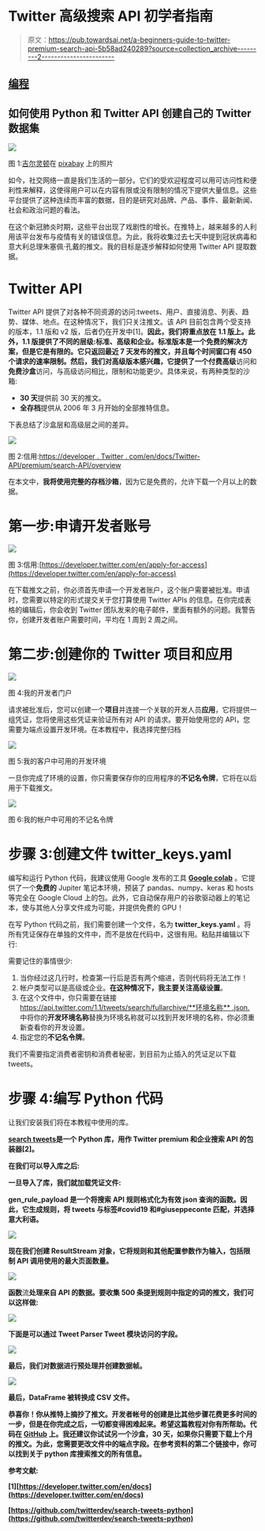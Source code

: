 # Twitter 高级搜索 API 初学者指南

> 原文：<https://pub.towardsai.net/a-beginners-guide-to-twitter-premium-search-api-5b58ad240289?source=collection_archive---------2----------------------->

## [编程](https://towardsai.net/p/category/programming)

## 如何使用 Python 和 Twitter API 创建自己的 Twitter 数据集

![](img/8c84ad55c2254ef443c271090d204b31.png)

图 1:[吉尔灵顿](https://pixabay.com/users/jillwellington-334088/)在 [pixabay](https://pixabay.com/) 上的照片

如今，社交网络一直是我们生活的一部分。它们的受欢迎程度可以用可访问性和便利性来解释，这使得用户可以在内容有限或没有限制的情况下提供大量信息。这些平台提供了这种连续而丰富的数据，目的是研究对品牌、产品、事件、最新新闻、社会和政治问题的看法。

在这个新冠肺炎时期，这些平台出现了戏剧性的增长。在推特上，越来越多的人利用该平台发布与疫情有关的错误信息。为此，我将收集过去七天中提到冠状病毒和意大利总理朱塞佩·孔戴的推文。我的目标是逐步解释如何使用 Twitter API 提取数据。

# Twitter API

Twitter API 提供了对各种不同资源的访问:tweets、用户、直接消息、列表、趋势、媒体、地点。在这种情况下，我们只关注推文。该 API 目前包含两个受支持的版本，1.1 版和 v2 版，后者仍在开发中[1]。**因此，我们将重点放在 1.1 版上。**此外，1.1 版提供了不同的层级:标准、高级和企业。标准版本是一个免费的解决方案，但是它是有限的。它只返回最近 7 天发布的推文，并且每个时间窗口有 450 个请求的速率限制。然后，我们对高级版本感兴趣，它提供了一个**付费高级**访问和**免费沙盒**访问，与高级访问相比，限制和功能更少。具体来说，有两种类型的沙箱:

*   **30 天**提供前 30 天的推文。
*   **全存档**提供从 2006 年 3 月开始的全部推特信息。

下表总结了沙盒层和高级层之间的差异。

![](img/21ef30be84f0aac7642acdc7adfa8a1e.png)

图 2:信用:[https://developer . Twitter . com/en/docs/Twitter-API/premium/search-API/overview](https://developer.twitter.com/en/docs/twitter-api/premium/search-api/overview)

在本文中，**我将使用完整的存档沙箱**，因为它是免费的，允许下载一个月以上的数据。

# 第一步:申请开发者账号

![](img/6c89908b8a0a63db366dd1a4fbd5756c.png)

图 3:信用:[https://developer.twitter.com/en/apply-for-access](https://developer.twitter.com/en/apply-for-access)

在下载推文之前，你必须首先申请一个开发者账户，这个账户需要被批准。申请时，您需要以特定的形式提交关于您打算使用 Twitter APIs 的信息。在你完成表格的编辑后，你会收到 Twitter 团队发来的电子邮件，里面有额外的问题。我警告你，创建开发者账户需要时间，平均在 1 周到 2 周之间。

# 第二步:创建你的 Twitter 项目和应用

![](img/20e1d0c1beffe798055a1b24ae801239.png)

图 4:我的开发者门户

请求被批准后，您可以创建一个**项目**并连接一个关联的开发人员**应用**，它将提供一组凭证，您将使用这些凭证来验证所有对 API 的请求。要开始使用您的 API，您需要为端点设置开发环境。在本教程中，我选择完整归档

![](img/a49c0d410d79c6220d18d878c20ab72a.png)

图 5:我的客户中可用的开发环境

一旦你完成了环境的设置，你只需要保存你的应用程序的**不记名令牌**，它将在以后用于下载推文。

![](img/c011a9e53f85e0de60448c9296c1f4ad.png)

图 6:我的帐户中可用的不记名令牌

# 步骤 3:创建文件 **twitter_keys.yaml**

编写和运行 Python 代码，我建议使用 Google 发布的工具 [**Google colab**](https://colab.research.google.com/) 。它提供了一个**免费的** Jupiter 笔记本环境，预装了 pandas、numpy、keras 和 hosts 等完全在 Google Cloud 上的包。此外，它自动保存用户的谷歌驱动器上的笔记本，使与其他人分享文件成为可能，并提供免费的 GPU！

在写 Python 代码之前，我们需要创建一个文件，名为 **twitter_keys.yaml** 。将所有凭证保存在单独的文件中，而不是放在代码中，这很有用。粘贴并编辑以下行:

需要记住的事情很少:

1.  当你经过这几行时，检查第一行后是否有两个缩进，否则代码将无法工作！
2.  帐户类型可以是高级或企业。**在这种情况下，我主要关注高级设置**。
3.  在这个文件中，你只需要在链接[https://api.twitter.com/1.1/tweets/search/fullarchive/**环境名称** .json.](https://api.twitter.com/1.1/tweets/search/fullarchive/env_name.json.) 中将你的**开发环境名称**替换为环境名称就可以找到开发环境的名称，你必须重新查看你的开发设置。
4.  指定您的**不记名令牌**。

我们不需要指定消费者密钥和消费者秘密，到目前为止插入的凭证足以下载 tweets。

# 步骤 4:编写 Python 代码

让我们安装我们将在本教程中使用的库。

[**search tweets**](https://twitterdev.github.io/search-tweets-python/)**是一个 Python 库，用作 Twitter premium 和企业搜索 API 的包装器[2]。**

**在我们可以导入库之后:**

**一旦导入了库，我们就加载凭证文件:**

****gen_rule_payload** 是一个将搜索 API 规则格式化为有效 json 查询的函数。因此，它生成规则，将 tweets 与标签#covid19 和#giuseppeconte 匹配，并选择意大利语。**

**![](img/892882b44caeca7c3a4a85c73219eb28.png)**

**现在我们创建 **ResultStream** 对象，它将规则和其他配置参数作为输入，包括限制 API 调用使用的最大页面数量。**

**![](img/10461a229d20a98f93012d98e93bd3b0.png)**

**函数**流**处理来自 API 的数据。要收集 500 条提到规则中指定的词的推文，我们可以这样做:**

**![](img/e2ce4378ed192e87a5f2605fa67ddc9d.png)**

**下面是可以通过 Tweet Parser Tweet 模块访问的字段。**

**![](img/25288a2d49a2791b3214c6dbb769dab3.png)**

**最后，我们对数据进行预处理并创建数据帧。**

**![](img/5910bd49b9fd97adac644e3bd17b3218.png)**

**最后，DataFrame 被转换成 CSV 文件。**

**恭喜你！你从推特上摘抄了推文。开发者帐号的创建是比其他步骤花费更多时间的一步，但是在你完成之后，一切都变得困难起来。希望这篇教程对你有所帮助。代码在 [GitHub](https://github.com/eugeniaring/twitterapi/blob/main/tweet_api.py) 上。我还建议你试试另一个沙盒，30 天，如果你只需要下载上个月的推文。为此，您需要更改文件中的端点字段。在参考资料的第二个链接中，你可以找到关于 python 库搜索推文的所有信息。**

****参考文献:****

**[1][https://developer.twitter.com/en/docs](https://developer.twitter.com/en/docs)**

**[https://github.com/twitterdev/search-tweets-python](https://github.com/twitterdev/search-tweets-python)**
